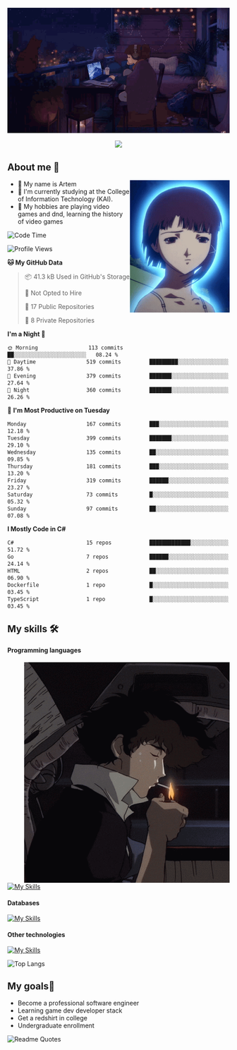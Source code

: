 <div align="center">
  <p>
    <img src="assets/lo-fi.gif">
  </p>
  <p>
    <img src="https://readme-typing-svg.herokuapp.com?color=%2336BCF7&lines=Welcome-to-my-profile&center=true&width=380&height=50&duration=4000&pause=1000">
  </p>
</div>

<div>
  <h2>About me 🚀</h2>
   <div align="center">
    <img src="assets/lain2.gif" align="right" height="300px">
  </div>
  <ul>
    <li>👨 My name is Artem</li>
    <li>🌱 I'm currently studying at the College of Information Technology (KAI).</li>
    <li>👾 My hobbies are playing video games and dnd, learning the history of video games </li>
  </ul>
</div>


<!--START_SECTION:waka-->
![Code Time](http://img.shields.io/badge/Code%20Time-58%20hrs%2036%20mins-blue)

![Profile Views](http://img.shields.io/badge/Profile%20Views-0-blue)

**🐱 My GitHub Data** 

> 📦 41.3 kB Used in GitHub's Storage 
 > 
> 🚫 Not Opted to Hire
 > 
> 📜 17 Public Repositories 
 > 
> 🔑 8 Private Repositories 
 > 
**I'm a Night 🦉** 

```text
🌞 Morning                113 commits         ██░░░░░░░░░░░░░░░░░░░░░░░   08.24 % 
🌆 Daytime                519 commits         █████████░░░░░░░░░░░░░░░░   37.86 % 
🌃 Evening                379 commits         ███████░░░░░░░░░░░░░░░░░░   27.64 % 
🌙 Night                  360 commits         ███████░░░░░░░░░░░░░░░░░░   26.26 % 
```
📅 **I'm Most Productive on Tuesday** 

```text
Monday                   167 commits         ███░░░░░░░░░░░░░░░░░░░░░░   12.18 % 
Tuesday                  399 commits         ███████░░░░░░░░░░░░░░░░░░   29.10 % 
Wednesday                135 commits         ██░░░░░░░░░░░░░░░░░░░░░░░   09.85 % 
Thursday                 181 commits         ███░░░░░░░░░░░░░░░░░░░░░░   13.20 % 
Friday                   319 commits         ██████░░░░░░░░░░░░░░░░░░░   23.27 % 
Saturday                 73 commits          █░░░░░░░░░░░░░░░░░░░░░░░░   05.32 % 
Sunday                   97 commits          ██░░░░░░░░░░░░░░░░░░░░░░░   07.08 % 
```


**I Mostly Code in C#** 

```text
C#                       15 repos            █████████████░░░░░░░░░░░░   51.72 % 
Go                       7 repos             ██████░░░░░░░░░░░░░░░░░░░   24.14 % 
HTML                     2 repos             ██░░░░░░░░░░░░░░░░░░░░░░░   06.90 % 
Dockerfile               1 repo              █░░░░░░░░░░░░░░░░░░░░░░░░   03.45 % 
TypeScript               1 repo              █░░░░░░░░░░░░░░░░░░░░░░░░   03.45 % 
```




<!--END_SECTION:waka-->

## My skills 🛠️
#### Programming languages
<div align="center">
  <img src="assets/bebop_smoke.gif" align="right" height="500px">
</div>


[![My Skills](https://skillicons.dev/icons?i=go,cs,python)](https://skillicons.dev)
#### Databases
[![My Skills](https://skillicons.dev/icons?i=mysql,mongodb,postgres)](https://skillicons.dev)
#### Other technologies
[![My Skills](https://skillicons.dev/icons?i=unity,docker,git,wasm)](https://skillicons.dev)

![Top Langs](https://github-readme-stats.vercel.app/api/top-langs/?username=nifle3&layout=compact&theme=nord)


## My goals🚀
- Become a professional software engineer
- Learning game dev developer stack
- Get a redshirt in college
- Undergraduate enrollment

![Readme Quotes](https://quotes-github-readme.vercel.app/api?type=horizontal&theme=nord) 
